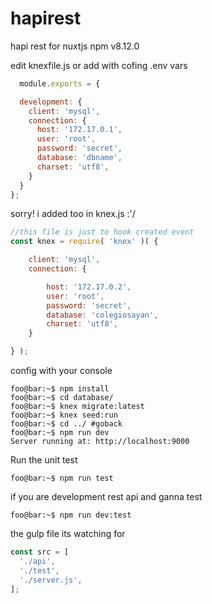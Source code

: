 # hapirest
hapi rest for nuxtjs
 npm v8.12.0
 
 edit knexfile.js or add with cofing .env vars
```javascript
  module.exports = {

  development: {
    client: 'mysql',
    connection: {
      host: '172.17.0.1',
      user: 'root',
      password: 'secret',
      database: 'dbname',
      charset: 'utf8',
    }
  }
};

```
sorry! i added too in knex.js :'/
```javascript
//this file is just to hook created event
const knex = require( 'knex' )( {

    client: 'mysql',
    connection: {

        host: '172.17.0.2',
        user: 'root',
        password: 'secret',
        database: 'colegiosayan',
        charset: 'utf8',
    }

} );

```
config with your console
```console
foo@bar:~$ npm install
foo@bar:~$ cd database/
foo@bar:~$ knex migrate:latest
foo@bar:~$ knex seed:run
foo@bar:~$ cd ../ #goback
foo@bar:~$ npm run dev
Server running at: http://localhost:9000
```
Run the unit test
```console
foo@bar:~$ npm run test
```
if you are development rest api and ganna test
```console
foo@bar:~$ npm run dev:test
```
the gulp file its watching for 
```javascript
const src = [
  './api',
  './test',
  './server.js',
];
```
